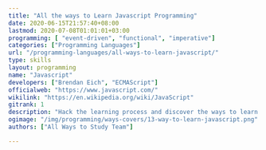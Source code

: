 ```yaml
---
title: "All the ways to Learn Javascript Programming"
date: 2020-06-15T21:57:40+08:00
lastmod: 2020-07-08T01:01:01+03:00
programming: [ "event-driven", "functional", "imperative"]
categories: ["Programming Languages"]
url: "/programming-languages/all-ways-to-learn-javascript/"
type: skills
layout: programming
name: "Javascript"
developers: ["Brendan Eich", "ECMAScript"]
officialweb: "https://www.javascript.com/"
wikilink: "https://en.wikipedia.org/wiki/JavaScript"
gitrank: 1
description: "Hack the learning process and discover the ways to learn JavaScript programming easier with their pros and cons suggested for any level from beginner to professional."
ogimage: "/img/programming/ways-covers/13-way-to-learn-javascript.png"
authors: ["All Ways to Study Team"]

---
```


